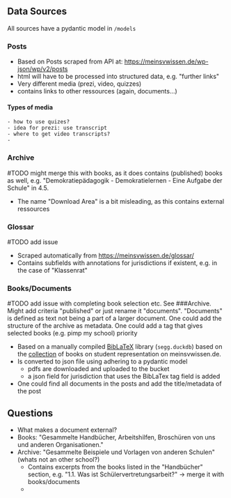 ## Data Sources

All sources have a pydantic model in `/models`

### Posts
- Based on Posts scraped from API at: https://meinsvwissen.de/wp-json/wp/v2/posts
- html will have to be processed into structured data, e.g. "further links"
- Very different media (prezi, video, quizzes)
- contains links to other ressources (again, documents...)
#### Types of media
    - how to use quizes?
    - idea for prezi: use transcript
    - where to get video transcripts?
    - 

### Archive
#TODO might merge this with books, as it does contains (published) books as well, e.g. "Demokratiepädagogik - Demokratielernen - Eine Aufgabe der Schule" in 4.5.
- The name "Download Area" is a bit misleading, as this contains external ressources


### Glossar
#TODO add issue 
- Scraped automatically from https://meinsvwissen.de/glossar/
- Contains subfields with annotations for jurisdictions if existent, e.g. in the case of "Klassenrat"

### Books/Documents
#TODO add issue with completing book selection etc. See ###Archive. Might add criteria "published" or just rename it "documents". "Documents" is defined as text not being a part of a larger document. One could add the structure of the archive as metadata. One could add a tag that gives selected books (e.g. pimp my school) priority
- Based on a manually compiled [BibLaTeX](https://ctan.org/pkg/biblatex?lang=en) library (`segg.duckdb`) based on the [collection](https://meinsvwissen.de/handbuecher/) of books on student representation on meinsvwissen.de. 
- Is converted to json file using adhering to a pydantic model
    - pdfs are downloaded and uploaded to the bucket
    - a json field for jurisdiction that uses the BibLaTex tag field is added
- One could find all documents in the posts and add the title/metadata of the post 

## Questions

- What makes a document external?
- Books: "Gesammelte Handbücher, Arbeitshilfen, Broschüren von uns und anderen Organisationen."
- Archive: "Gesammelte Beispiele und Vorlagen von anderen Schulen" (whats not an other school?)
    - Contains excerpts from the books listed in the "Handbücher" section, e.g. "1.1. Was ist Schülervertretungsarbeit?" -> merge it with books/documents
    -